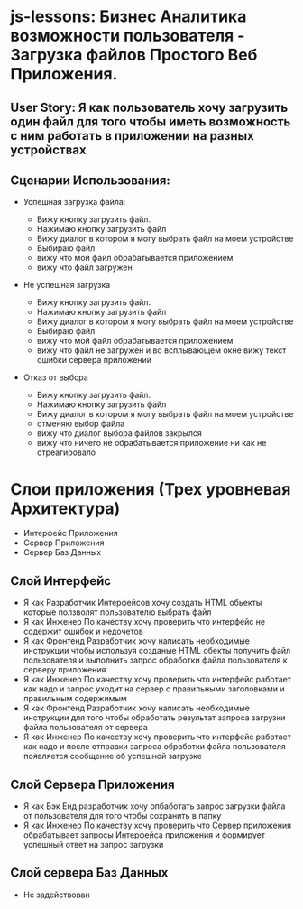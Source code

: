 # js-lessons: Бизнес Аналитика возможности пользователя - Загрузка файлов  Простого Веб Приложения.

## User Story: **Я как пользователь хочу загрузить один файл для того чтобы иметь возможность с ним работать в приложении на разных устройствах**

## Сценарии Использования:

- Успешная загрузка файла:
    - Вижу кнопку загрузить файл.
    - Нажимаю кнопку загрузить файл  
    - Вижу диалог в котором я могу выбрать файл на моем устройстве  
    - Выбираю файл  
    - вижу что мой файл обрабатывается приложением  
    - вижу что файл загружен  

- Не успешная загрузка
    - Вижу кнопку загрузить файл.
    - Нажимаю кнопку загрузить файл  
    - Вижу диалог в котором я могу выбрать файл на моем устройстве  
    - Выбираю файл  
    - вижу что мой файл обрабатывается приложением  
    - вижу что файл не загружен и во всплывающем окне вижу текст ошибки сервера приложений

- Отказ от выбора
    - Вижу кнопку загрузить файл.
    - Нажимаю кнопку загрузить файл  
    - Вижу диалог в котором я могу выбрать файл на моем устройстве  
    - отменяю выбор файла  
    - вижу что диалог выбора файлов закрылся   
    - вижу что ничего не обрабатывается приложение ни как не отреагировало


# Слои приложения (Трех уровневая Архитектура) 
- Интерфейс Приложения
- Сервер Приложения
- Сервер Баз Данных

## Слой Интерфейс
- Я как Разработчик Интерфейсов хочу создать HTML обьекты которые ползволят пользователю выбрать файл
- Я как Инженер По качеству хочу проверить что интерфейс не содержит ошибок и недочетов
- Я как Фронтенд Разработчик хочу написать необходимые инструкции чтобы используя созданые HTML обекты получить файл пользователя и выполнить запрос обработки файла пользователя  к серверу приложения
- Я как Инженер По качеству хочу проверить что интерфейс работает как надо и запрос уходит на сервер с правильными заголовками и правильным содержимым
- Я как Фронтенд Разработчик хочу написать необходимые инструкции  для того чтобы обработать результат запроса загрузки  файла пользователя от сервера
- Я как Инженер По качеству хочу проверить что интерфейс работает как надо и после отправки запроса обработки файла пользователя появляется сообщение об успешной загрузке

## Слой Сервера Приложения
- Я как Бэк Енд разработчик хочу опбаботать запрос загрузки файла от пользователя для того чтобы сохранить в папку
- Я как Инженер По качеству хочу проверить что Сервер приложения обрабатывает запросы Интерфейса приложения и формирует успешный ответ на запрос загрузки  

## Слой сервера Баз Данных
- Не задействован


